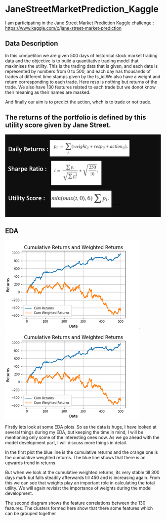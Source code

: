 # JaneStreetMarketPrediction_Kaggle
I am participating in the Jane Street Market Prediction Kaggle challenge : https://www.kaggle.com/c/jane-street-market-prediction

## Data Description 
In this competiton we are given 500 days of historical stock market trading data and the objective is to build a quantitative trading model that maximises the utility. This is the trading data that is given, and each date is represented by numbers from 0 to 500, and each day has thousands of trades at different time stamps given by the ts_id.We also have a weight and return corresponding to each trade. Here resp is nothing but returns of the trade. We also have 130 features related to each trade but we donot know their meaning as their names are masked. 

And finally our aim is to predict the action, whch is to trade or not trade. 

## The returns of the portfolio is defined by this utility score given by Jane Street. 
<img src= "Images/utility.png">

## EDA 

<img src= "Images/Cumulative Returns and Weighted Returns.png">. <img src= "Images/Cumulative Returns and Weighted Returns.png">

Firstly lets look at some EDA plots. So as the data is huge, I have looked at several things during my EDA, but keeping the time in mind, I will be mentioning only some of the interesting ones now. As we go ahead with the model development part, I will discuss more things in detail. 

In the first plot the blue line is the cumulative returns and the orange one is the cumulative weighted returns. The blue line shows that there is an upwards trend in returns 

But when we look at the cumulative weighted returns, its very stable till 300 days mark but falls steadily afterwards till 450 and is increasing again. From this we can see that weights play an important role in calculating the total utility. We will again revisist the importance of weights during the model development. 

The second diagram shows the feature correlations between the 130 features. The clusters formed here show that there some features which can be grouped together
